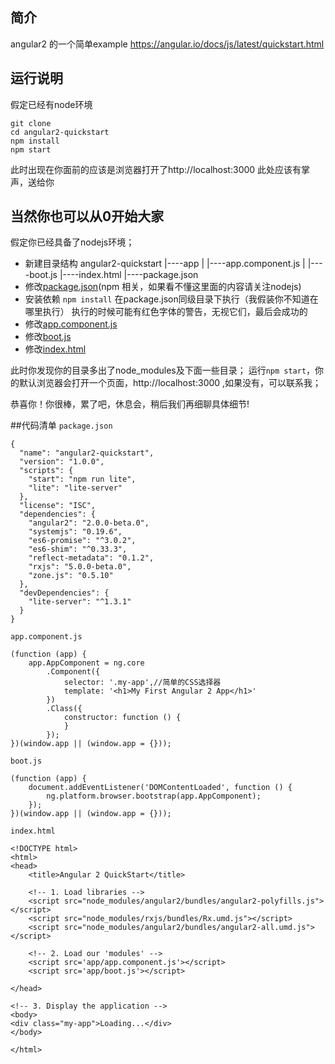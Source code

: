 ## 简介
angular2 的一个简单example
https://angular.io/docs/js/latest/quickstart.html

## 运行说明
假定已经有node环境
```
git clone 
cd angular2-quickstart
npm install
npm start
```
此时出现在你面前的应该是浏览器打开了http://localhost:3000
此处应该有掌声，送给你

## 当然你也可以从0开始大家
假定你已经具备了nodejs环境；
* 新建目录结构
   angular2-quickstart
        |----app
        |    |----app.component.js
        |    |----boot.js
        |----index.html
        |----package.json
* 修改[package.json](#package.json)(npm 相关，如果看不懂这里面的内容请关注nodejs)
* 安装依赖
    `npm install` 在package.json同级目录下执行（我假装你不知道在哪里执行）
    执行的时候可能有红色字体的警告，无视它们，最后会成功的
* 修改[app.component.js](#app.component.js)
* 修改[boot.js](#boot.js)
* 修改[index.html](#index.html)

此时你发现你的目录多出了node_modules及下面一些目录；
运行`npm start`，你的默认浏览器会打开一个页面，http://localhost:3000 ,如果没有，可以联系我；

恭喜你！你很棒，累了吧，休息会，稍后我们再细聊具体细节!


##代码清单
<code id="package.json">package.json</code>
```
{
  "name": "angular2-quickstart",
  "version": "1.0.0",
  "scripts": {
    "start": "npm run lite",
    "lite": "lite-server"
  },
  "license": "ISC",
  "dependencies": {
    "angular2": "2.0.0-beta.0",
    "systemjs": "0.19.6",
    "es6-promise": "^3.0.2",
    "es6-shim": "^0.33.3",
    "reflect-metadata": "0.1.2",
    "rxjs": "5.0.0-beta.0",
    "zone.js": "0.5.10"
  },
  "devDependencies": {
    "lite-server": "^1.3.1"
  }
}
```
<code id="app.component.js">app.component.js</code>
```
(function (app) {
    app.AppComponent = ng.core
        .Component({
            selector: '.my-app',//简单的CSS选择器
            template: '<h1>My First Angular 2 App</h1>'
        })
        .Class({
            constructor: function () {
            }
        });
})(window.app || (window.app = {}));
```
<code id="boot.js">boot.js</code>
```
(function (app) {
    document.addEventListener('DOMContentLoaded', function () {
        ng.platform.browser.bootstrap(app.AppComponent);
    });
})(window.app || (window.app = {}));
```
<code id="index.html">index.html</code>
```
<!DOCTYPE html>
<html>
<head>
    <title>Angular 2 QuickStart</title>

    <!-- 1. Load libraries -->
    <script src="node_modules/angular2/bundles/angular2-polyfills.js"></script>
    <script src="node_modules/rxjs/bundles/Rx.umd.js"></script>
    <script src="node_modules/angular2/bundles/angular2-all.umd.js"></script>

    <!-- 2. Load our 'modules' -->
    <script src='app/app.component.js'></script>
    <script src='app/boot.js'></script>

</head>

<!-- 3. Display the application -->
<body>
<div class="my-app">Loading...</div>
</body>

</html>
```
